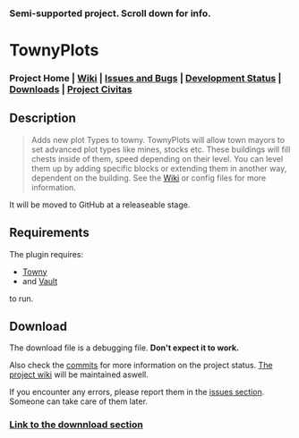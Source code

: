 ### Semi-supported project. Scroll down for info.
# TownyPlots
### Project Home | [Wiki](https://github.com/Pommesritter/TownyPlots/wiki/Wiki-Home) | [Issues and Bugs](https://github.com/Pommesritter/TownyPlots/issues) |  [Development Status](https://github.com/Pommesritter/TownyPlots/projects) | [Downloads](https://github.com/Pommesritter/TownyPlots/tree/master/downloads) | [Project Civitas](https://github.com/Pommesritter/ProjectCivitas)
## Description

>Adds new plot Types to towny.
TownyPlots will allow town mayors to set advanced plot types like mines, stocks etc. 
These buildings will fill chests inside of them, speed depending on their level. You can level them up by adding specific blocks or extending them in another way, dependent on the building. 
See the [Wiki](https://github.com/Pommesritter/TownyPlots/wiki) or config files for more information.

It will be moved to GitHub at a releaseable stage.

## Requirements
The plugin requires: 
- [Towny](http://palmergames.com/towny/Towny) 
- and [Vault](https://dev.bukkit.org/projects/vault) 

to run.

## Download

The download file is a debugging file. **Don't expect it to work.**

Also check the [commits](https://github.com/Pommesritter/TownyPlots/commits/master) for more information on the project status. [The project wiki](https://github.com/Pommesritter/TownyPlots/wiki/) will be maintained aswell.

If you encounter any errors, please report them in the [issues section](https://github.com/Pommesritter/TownyPlots/issues). Someone can take care of them later.

### **[Link to the downnload section](https://github.com/Pommesritter/TownyPlots/tree/master/downloads)**


